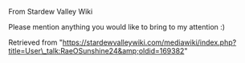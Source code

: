 From Stardew Valley Wiki

Please mention anything you would like to bring to my attention :)

Retrieved from "https://stardewvalleywiki.com/mediawiki/index.php?title=User\_talk:RaeOSunshine24&amp;oldid=169382"
